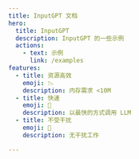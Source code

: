 ```yaml
---
title: InputGPT 文档
hero:
  title: InputGPT
  description: InputGPT 的一些示例
  actions:
    - text: 示例
      link: /examples
features:
  - title: 资源高效
    emoji: 📉
    description: 内存需求 <10M
  - title: 快速
    emoji: 🚀
    description: 以最快的方式调用 LLM
  - title: 不受干扰
    emoji: 🧘
    description: 无干扰工作

---
```



